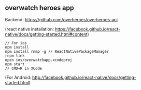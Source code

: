 
## overwatch heroes app

Backend: https://github.com/overheroes/overheroes-api

(react native installation:
 https://facebook.github.io/react-native/docs/getting-started.html#content)

```
// For ios
npm install
npm install rnmp -g // ReactNativePackageManager
rnpm link
open ios/overwatchapp.xcodeproj
npm start
// CMD+R in XCode
```
(For Android: http://facebook.github.io/react-native/docs/getting-started.html)
